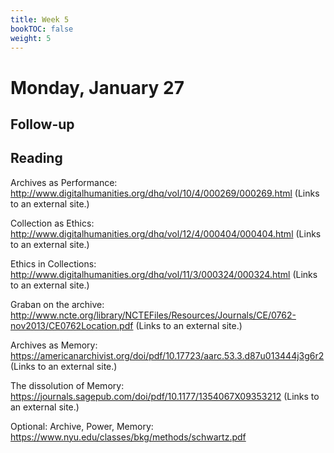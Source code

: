 ```yaml
---
title: Week 5
bookTOC: false
weight: 5
---
```


# Monday, January 27 

## Follow-up

## Reading
Archives as Performance: http://www.digitalhumanities.org/dhq/vol/10/4/000269/000269.html (Links to an external site.)

Collection as Ethics: http://www.digitalhumanities.org/dhq/vol/12/4/000404/000404.html (Links to an external site.)

Ethics in Collections: http://www.digitalhumanities.org/dhq/vol/11/3/000324/000324.html (Links to an external site.)

Graban on the archive: http://www.ncte.org/library/NCTEFiles/Resources/Journals/CE/0762-nov2013/CE0762Location.pdf (Links to an external site.)

Archives as Memory: https://americanarchivist.org/doi/pdf/10.17723/aarc.53.3.d87u013444j3g6r2 (Links to an external site.)

The dissolution of Memory: https://journals.sagepub.com/doi/pdf/10.1177/1354067X09353212 (Links to an external site.)

 

Optional: Archive, Power, Memory: https://www.nyu.edu/classes/bkg/methods/schwartz.pdf
